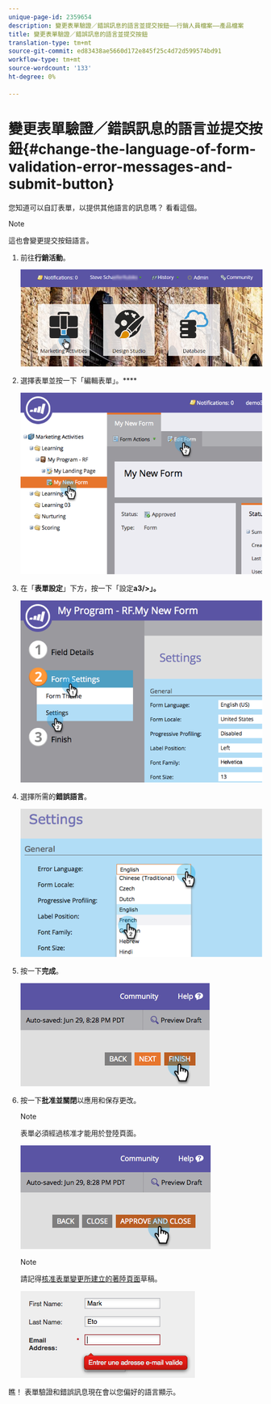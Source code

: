 ```yaml
---
unique-page-id: 2359654
description: 變更表單驗證／錯誤訊息的語言並提交按鈕——行銷人員檔案——產品檔案
title: 變更表單驗證／錯誤訊息的語言並提交按鈕
translation-type: tm+mt
source-git-commit: ed83438ae5660d172e845f25c4d72d599574bd91
workflow-type: tm+mt
source-wordcount: '133'
ht-degree: 0%

---
```



# 變更表單驗證／錯誤訊息的語言並提交按鈕{#change-the-language-of-form-validation-error-messages-and-submit-button}

您知道可以自訂表單，以提供其他語言的訊息嗎？ 看看這個。

>[!NOTE]
>
>這也會變更提交按鈕語言。

1. 前往&#x200B;**行銷活動**。

   ![](assets/login-marketing-activities-6.png)

1. 選擇表單並按一下「編輯表單」。****

   ![](assets/image2014-9-15-12-3a47-3a46.png)

1. 在「**表單設定**」下方，按一下「設定&#x200B;**a3/>」。**

   ![](assets/image2014-9-15-12-3a48-3a5.png)

1. 選擇所需的&#x200B;**錯誤語言**。

   ![](assets/image2014-9-15-12-3a48-3a26.png)

1. 按一下&#x200B;**完成**。

   ![](assets/image2014-9-15-12-3a48-3a43.png)

1. 按一下&#x200B;**批准並關閉**&#x200B;以應用和保存更改。

   >[!NOTE]
   >
   >表單必須經過核准才能用於登陸頁面。

   ![](assets/image2014-9-15-12-3a49-3a26.png)

   >[!NOTE]
   >
   >請記得[核准表單變更所建立的著陸頁面](/help/marketo/product-docs/demand-generation/landing-pages/understanding-landing-pages/approve-unapprove-or-delete-a-landing-page.md)草稿。

   ![](assets/image2014-9-15-12-3a50-3a11.png)

瞧！ 表單驗證和錯誤訊息現在會以您偏好的語言顯示。
